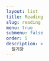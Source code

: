 ```yaml
---
layout: list
title: Reading
slug: reading
menu: true
submenu: false
order: 5
description: >
  일기장
---
```

